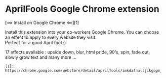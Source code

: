 AprilFools Google Chrome extension
==================================

[==> Install on Google Chrome <==][1]

Install this extension into your co-workers Google Chrome. You can choose an effect to apply to every website they visit.  
Perfect for a good April fool :)  
  
17 effects available : upside down, blur, html pride, 90's, spin, fade out, slowly grow text and many more ...

	[1]: https://chrome.google.com/webstore/detail/aprilfools/imkdafnalljikgogmjdccklndcdbfnng

